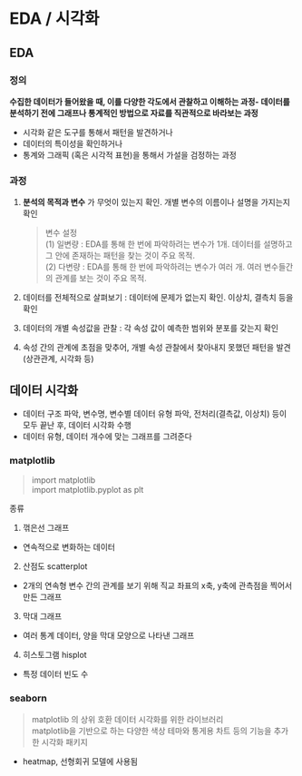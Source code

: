 # EDA / 시각화

## EDA

### 정의

**수집한 데이터가 들어왔을 때, 이를 다양한 각도에서 관찰하고 이해하는 과정- 데이터를 분석하기 전에 그래프나 통계적인 방법으로 자료를 직관적으로 바라보는 과정**

- 시각화 같은 도구를 통해서 패턴을 발견하거나
- 데이터의 특이성을 확인하거나
- 통계와 그래픽 (혹은 시각적 표현)을 통해서 가설을 검정하는 과정

### 과정

1. **분석의 목적과 변수** 가 무엇이 있는지 확인. 개별 변수의 이름이나 설명을 가지는지 확인

   > 변수 설정<br>
   > (1) 일변량 : EDA를 통해 한 번에 파악하려는 변수가 1개.
   > 데이터를 설명하고 그 안에 존재하는 패턴을 찾는 것이 주요 목적. <br>
   > (2) 다변량 : EDA를 통해 한 번에 파악하려는 변수가 여러 개.
   > 여러 변수들간의 관계를 보는 것이 주요 목적.

2. 데이터를 전체적으로 살펴보기 : 데이터에 문제가 없는지 확인. 이상치, 결측치 등을 확인

3. 데이터의 개별 속성값을 관찰 : 각 속성 값이 예측한 범위와 분포를 갖는지 확인

4. 속성 간의 관계에 초점을 맞추어, 개별 속성 관찰에서 찾아내지 못했던 패턴을 발견 (상관관계, 시각화 등)

## 데이터 시각화

- 데이터 구조 파악, 변수명, 변수별 데이터 유형 파악, 전처리(결측값, 이상치) 등이 모두 끝난 후, 데이터 시각화 수행
- 데이터 유형, 데이터 개수에 맞는 그래프를 그려준다

### matplotlib

> import matplotlib <br>
> import matplotlib.pyplot as plt

종류

1. 꺾은선 그래프

- 연속적으로 변화하는 데이터

2. 산점도 scatterplot

- 2개의 연속형 변수 간의 관계를 보기 위해 직교 좌표의 x축, y축에 관측점을 찍어서 만든 그래프

3. 막대 그래프

- 여러 통계 데이터, 양을 막대 모양으로 나타낸 그래프

4. 히스토그램 hisplot

- 특정 데이터 빈도 수

### seaborn

> matplotlib 의 상위 호환 데이터 시각화를 위한 라이브러리 <br>
> matplotlib을 기반으로 하는 다양한 색상 테마와 통게용 차트 등의 기능을 추가한 시각화 패키지

- heatmap, 선형회귀 모델에 사용됨
